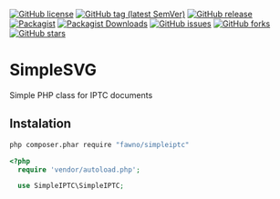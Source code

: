 [![GitHub license](https://img.shields.io/github/license/fawno/SimpleIPTC)](https://github.com/fawno/SimpleIPTC/blob/master/LICENSE)
[![GitHub tag (latest SemVer)](https://img.shields.io/github/v/tag/fawno/SimpleIPTC)](https://github.com/fawno/SimpleIPTC/tags)
[![GitHub release](https://img.shields.io/github/release/fawno/SimpleIPTC)](https://github.com/fawno/SimpleIPTC/releases)
[![Packagist](https://img.shields.io/packagist/v/fawno/simpleiptc)](https://packagist.org/packages/fawno/simpleiptc)
[![Packagist Downloads](https://img.shields.io/packagist/dt/fawno/simpleiptc)](https://packagist.org/packages/fawno/simpleiptc/stats)
[![GitHub issues](https://img.shields.io/github/issues/fawno/SimpleIPTC)](https://github.com/fawno/SimpleIPTC/issues)
[![GitHub forks](https://img.shields.io/github/forks/fawno/SimpleIPTC)](https://github.com/fawno/SimpleIPTC/network)
[![GitHub stars](https://img.shields.io/github/stars/fawno/SimpleIPTC)](https://github.com/fawno/SimpleIPTC/stargazers)

# SimpleSVG

Simple PHP class for IPTC documents

## Instalation

```sh
php composer.phar require "fawno/simpleiptc"
```

```php
<?php
  require 'vendor/autoload.php';

  use SimpleIPTC\SimpleIPTC;
```

